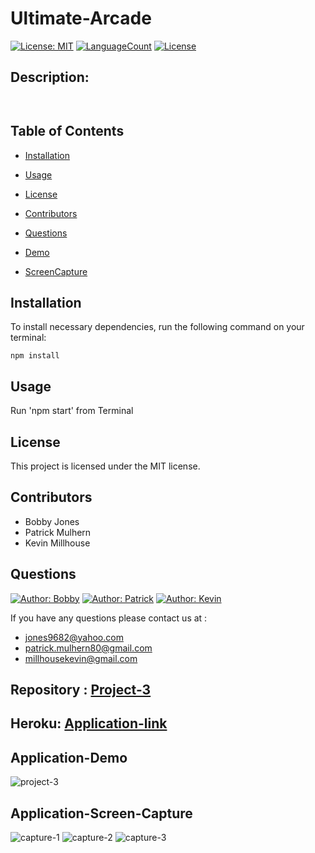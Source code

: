 # Ultimate-Arcade

[![License: MIT](https://img.shields.io/badge/License-MIT-green.svg)](https://opensource.org/licenses/MIT)
[![LanguageCount](https://img.shields.io/github/languages/count/ram-sah/Project-2)](https://github.com/pmulhern/Ultimate-Arcade)
[![License](https://img.shields.io/github/repo-size/ram-sah/Project-2?logo=gitHub)](https://github.com/pmulhern/Ultimate-Arcade)

## Description: 
```


```     
## Table of Contents
       
* [Installation](#installation)
            
* [Usage](#usage)
            
* [License](#license)

* [Contributors](#Contributors)
            
* [Questions](#Questions)

* [Demo](#Application-Demo)

* [ScreenCapture](#Application-Screen-Capture)
         
## Installation
            
To install necessary dependencies, run the following command on your terminal:
            
```
npm install
```
        
## Usage
            
Run 'npm start' from Terminal

## License
            
This project is licensed under the MIT license.

## Contributors

* Bobby Jones
* Patrick Mulhern
* Kevin Millhouse

## Questions

 [![Author: Bobby](https://img.shields.io/badge/Author-BobbyJones-red.svg)](https://github.com/jones9682) [![Author: Patrick](https://img.shields.io/badge/Author-PatrickMulhern-blue.svg)](https://github.com/pmulhern) [![Author: Kevin](https://img.shields.io/badge/Author-KevinMillhouse-yellow.svg)](https://github.com/MIllhouse36)

       
If you have any questions please contact us at : 
* jones9682@yahoo.com
* patrick.mulhern80@gmail.com
* millhousekevin@gmail.com

## Repository : [Project-3](https://github.com/pmulhern/Ultimate-Arcade)

## Heroku: [Application-link](https://ultimate-arcade.herokuapp.com/)


## Application-Demo

![project-3]()



## Application-Screen-Capture

![capture-1]()
![capture-2]()
![capture-3]()
